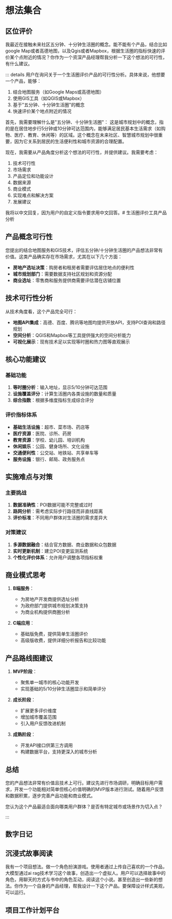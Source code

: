 # 想法集合
## 区位评价

我最近在接触未来社区五分钟、十分钟生活圈的概念。能不能有个产品，结合比如google Map或者高德地图，以及Qgis或者Mapbox，根据生活圈的指标快速的评价某个点附近的情况？你作为一个资深产品经理帮我分析一下这个想法的可行性，有什么建议。

::: details
<think>用户在询问关于一个生活圈评价产品的可行性分析。具体来说，他想要一个产品，能够：
1. 结合地图服务（如Google Maps或高德地图）
2. 使用GIS工具（如QGIS或Mapbox）
3. 基于"五分钟、十分钟生活圈"的概念
4. 快速评价某个地点附近的情况

首先，我需要理解什么是"五分钟、十分钟生活圈"：
这是城市规划中的概念，指的是在居住地步行5分钟或10分钟可达范围内，能够满足居民基本生活需求（如购物、医疗、教育、休闲等）的区域。这个概念在未来社区、智慧城市规划中很重要，因为它关系到居民的生活便利性和城市资源的合理配置。

现在，我需要从产品角度分析这个想法的可行性，并提供建议。我需要考虑：
1. 技术可行性
2. 市场需求
3. 产品定位和功能设计
4. 数据来源
5. 商业模式
6. 实现难点和解决方案
7. 发展建议

我将以中文回复，因为用户的自定义指令要求用中文回答。</think># 生活圈评价工具产品分析

## 产品概念可行性

您提出的结合地图服务和GIS技术，评估五分钟/十分钟生活圈的产品想法非常有价值。这类产品确实存在市场需求，尤其在以下几个方面：

- **房地产选址决策**：购房者和租房者需要评估居住地点的便利性
- **城市规划部门**：需要数据支持社区规划和资源分配
- **商业选址**：零售商和服务提供商需要评估潜在店铺位置

## 技术可行性分析

从技术角度看，这个产品完全可行：

- **地图API集成**：高德、百度、腾讯等地图均提供开放API，支持POI查询和路径规划
- **空间分析**：QGIS和Mapbox等工具提供强大的空间分析能力
- **可视化展示**：现有技术足以实现等时圈和热力图等直观展示

## 核心功能建议

### 基础功能
1. **等时圈分析**：输入地址，显示5/10分钟可达范围
2. **设施覆盖评分**：计算生活圈内各类设施的数量和质量
3. **综合指数**：根据多维度指标生成综合评分

### 评价指标体系
- **基础生活设施**：超市、菜市场、药店等
- **医疗资源**：医院、诊所、药房
- **教育资源**：学校、幼儿园、培训机构
- **休闲娱乐**：公园、健身场所、文化设施
- **交通便利性**：公交站、地铁站、共享单车等
- **服务设施**：银行、邮局、政务服务点

## 实施难点与对策

### 主要挑战
1. **数据准确性**：POI数据可能不完整或过时
2. **路网分析**：需考虑实际步行路径而非直线距离
3. **评价标准**：不同用户群体对生活圈的需求差异大

### 对策建议
1. **多源数据融合**：结合官方数据、商业数据和众包数据
2. **实时更新机制**：建立POI变更监测系统
3. **个性化评价体系**：允许用户调整各项指标权重

## 商业模式思考

1. **B端服务**：
   - 为房地产开发商提供选址分析
   - 为政府部门提供城市规划决策支持
   - 为商业机构提供商圈分析

2. **C端应用**：
   - 基础版免费，提供简单生活圈评价
   - 高级版收费，提供详细分析报告和比较功能

## 产品路线图建议

1. **MVP阶段**：
   - 聚焦单一城市的核心功能开发
   - 实现基础的5/10分钟生活圈显示和简单评分

2. **成长阶段**：
   - 扩展更多评价维度
   - 增加城市覆盖范围
   - 引入用户反馈改进机制

3. **成熟阶段**：
   - 开发API接口供第三方调用
   - 构建数据平台，支持更深入的城市分析

## 总结

您的产品想法非常有价值且技术上可行。建议先进行市场调研，明确目标用户需求，开发一个功能相对简单但核心价值明确的MVP版本进行测试。随着用户反馈和数据积累，逐步完善产品功能和商业模式。

您认为这个产品最适合面向哪类用户群体？是否有特定城市或场景作为切入点？

:::


## 数字日记

## 沉浸式故事阅读
我有一个项目想法。做一个角色扮演游戏。使用者通过上传自己喜欢的一个作品，大模型通过ai rag技术学习这个故事，创造出一个虚拟人。用户可以选择故事中的角色，用聊天的方式与书中的角色互动，阅读这个小说。甚至创造出一些新的想法。你作为一个自身的产品经理，帮我设计一下这个产品。要保障设计样式美观，可以运行。

## 项目工作计划平台

